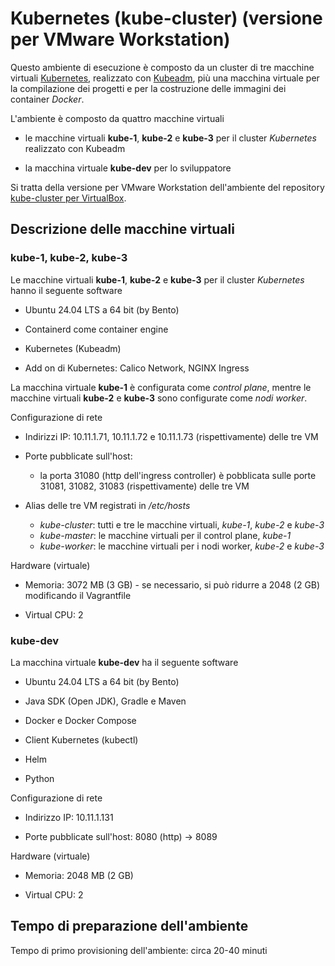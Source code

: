 # Kubernetes (kube-cluster) (versione per VMware Workstation) 

Questo ambiente di esecuzione è composto da un cluster di tre macchine virtuali [Kubernetes](https://kubernetes.io/), 
realizzato con [Kubeadm](https://kubernetes.io/docs/reference/setup-tools/kubeadm/), 
più una macchina virtuale per la compilazione dei progetti e per la costruzione delle immagini dei container *Docker*. 

L'ambiente è composto da quattro macchine virtuali

* le macchine virtuali **kube-1**, **kube-2** e **kube-3** per il cluster *Kubernetes* realizzato con Kubeadm

* la macchina virtuale **kube-dev** per lo sviluppatore 

Si tratta della versione per VMware Workstation dell'ambiente del repository [kube-cluster per VirtualBox](../environments/kube-cluster/). 

## Descrizione delle macchine virtuali 

### kube-1, kube-2, kube-3

Le macchine virtuali **kube-1**, **kube-2** e **kube-3** per il cluster *Kubernetes* hanno il seguente software 

* Ubuntu 24.04 LTS a 64 bit (by Bento) 

* Containerd come container engine  

* Kubernetes (Kubeadm) 

* Add on di Kubernetes: Calico Network, NGINX Ingress 

La macchina virtuale **kube-1** è configurata come *control plane*, mentre le macchine virtuali **kube-2** e **kube-3** sono configurate come *nodi worker*. 

Configurazione di rete 

* Indirizzi IP: 10.11.1.71, 10.11.1.72 e 10.11.1.73 (rispettivamente) delle tre VM 

* Porte pubblicate sull'host: 
  * la porta 31080 (http dell'ingress controller) è pobblicata sulle porte 31081, 31082, 31083 (rispettivamente) delle tre VM 
  
* Alias delle tre VM registrati in */etc/hosts*
  * *kube-cluster*: tutti e tre le macchine virtuali, *kube-1*, *kube-2* e *kube-3*
  * *kube-master*: le macchine virtuali per il control plane, *kube-1*
  * *kube-worker*: le macchine virtuali per i nodi worker, *kube-2* e *kube-3*

Hardware (virtuale) 

* Memoria: 3072 MB (3 GB) - se necessario, si può ridurre a 2048 (2 GB) modificando il Vagrantfile 

* Virtual CPU: 2 

### kube-dev

La macchina virtuale **kube-dev** ha il seguente software 

* Ubuntu 24.04 LTS a 64 bit (by Bento) 

* Java SDK (Open JDK), Gradle e Maven 

* Docker e Docker Compose 

* Client Kubernetes (kubectl) 

* Helm 

* Python 

Configurazione di rete 

* Indirizzo IP: 10.11.1.131 

* Porte pubblicate sull'host: 8080 (http) -> 8089   

Hardware (virtuale) 

* Memoria: 2048 MB (2 GB)  

* Virtual CPU: 2 


## Tempo di preparazione dell'ambiente 

Tempo di primo provisioning dell'ambiente: circa 20-40 minuti 

